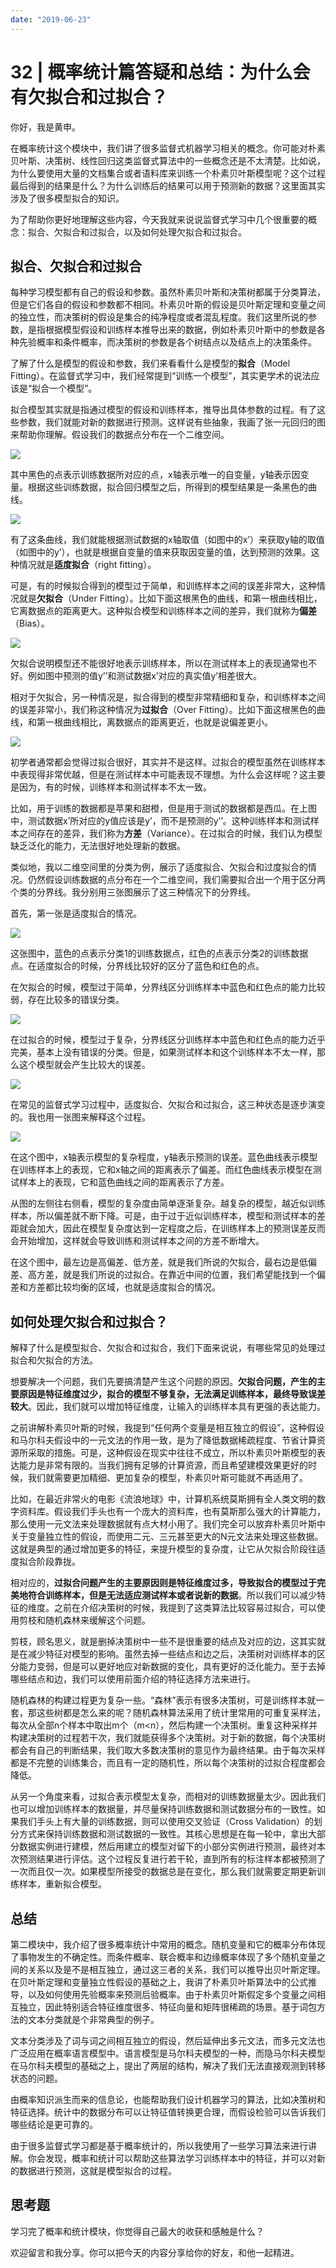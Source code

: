 ```yaml
---
date: "2019-06-23"
---  
```

      
# 32 | 概率统计篇答疑和总结：为什么会有欠拟合和过拟合？
你好，我是黄申。

在概率统计这个模块中，我们讲了很多监督式机器学习相关的概念。你可能对朴素贝叶斯、决策树、线性回归这类监督式算法中的一些概念还是不太清楚。比如说，为什么要使用大量的文档集合或者语料库来训练一个朴素贝叶斯模型呢？这个过程最后得到的结果是什么？为什么训练后的结果可以用于预测新的数据？这里面其实涉及了很多模型拟合的知识。

为了帮助你更好地理解这些内容，今天我就来说说监督式学习中几个很重要的概念：拟合、欠拟合和过拟合，以及如何处理欠拟合和过拟合。

## 拟合、欠拟合和过拟合

每种学习模型都有自己的假设和参数。虽然朴素贝叶斯和决策树都属于分类算法，但是它们各自的假设和参数都不相同。朴素贝叶斯的假设是贝叶斯定理和变量之间的独立性，而决策树的假设是集合的纯净程度或者混乱程度。我们这里所说的参数，是指根据模型假设和训练样本推导出来的数据，例如朴素贝叶斯中的参数是各种先验概率和条件概率，而决策树的参数是各个树结点以及结点上的决策条件。

了解了什么是模型的假设和参数，我们来看看什么是模型的**拟合**（Model Fitting）。在监督式学习中，我们经常提到“训练一个模型”，其实更学术的说法应该是“拟合一个模型”。

<!-- [[[read_end]]] -->

拟合模型其实就是指通过模型的假设和训练样本，推导出具体参数的过程。有了这些参数，我们就能对新的数据进行预测。这样说有些抽象，我画了张一元回归的图来帮助你理解。假设我们的数据点分布在一个二维空间。

![](./httpsstatic001geekbangorgresourceimagee397e3e14adcdd0b0ffee6f75a4077c4d997.png)

其中黑色的点表示训练数据所对应的点，x轴表示唯一的自变量，y轴表示因变量。根据这些训练数据，拟合回归模型之后，所得到的模型结果是一条黑色的曲线。

![](./httpsstatic001geekbangorgresourceimage891889f0c825e42edfe114d7170dc8695618.png)

有了这条曲线，我们就能根据测试数据的x轴取值（如图中的x’）来获取y轴的取值（如图中的y’），也就是根据自变量的值来获取因变量的值，达到预测的效果。这种情况就是**适度拟合**（right fitting）。

可是，有的时候拟合得到的模型过于简单，和训练样本之间的误差非常大，这种情况就是**欠拟合**（Under Fitting）。比如下面这根黑色的曲线，和第一根曲线相比，它离数据点的距离更大。这种拟合模型和训练样本之间的差异，我们就称为**偏差**（Bias）。

![](./httpsstatic001geekbangorgresourceimage71b571b543dad1c6626cda01e57af80137b5.png)

欠拟合说明模型还不能很好地表示训练样本，所以在测试样本上的表现通常也不好。例如图中预测的值y’’和测试数据x’对应的真实值y’相差很大。

相对于欠拟合，另一种情况是，拟合得到的模型非常精细和复杂，和训练样本之间的误差非常小，我们称这种情况为**过拟合**（Over Fitting）。比如下面这根黑色的曲线，和第一根曲线相比，离数据点的距离更近，也就是说偏差更小。

![](./httpsstatic001geekbangorgresourceimagec4a6c4b5efe5ea3878edfe0ebc183d85f5a6.png)

初学者通常都会觉得过拟合很好，其实并不是这样。过拟合的模型虽然在训练样本中表现得非常优越，但是在测试样本中可能表现不理想。为什么会这样呢？这主要是因为，有的时候，训练样本和测试样本不太一致。

比如，用于训练的数据都是苹果和甜橙，但是用于测试的数据都是西瓜。在上图中，测试数据x’所对应的y值应该是y’，而不是预测的y’’。这种训练样本和测试样本之间存在的差异，我们称为**方差**（Variance）。在过拟合的时候，我们认为模型缺乏泛化的能力，无法很好地处理新的数据。

类似地，我以二维空间里的分类为例，展示了适度拟合、欠拟合和过度拟合的情况。仍然假设训练数据的点分布在一个二维空间，我们需要拟合出一个用于区分两个类的分界线。我分别用三张图展示了这三种情况下的分界线。

首先，第一张是适度拟合的情况。

![](./httpsstatic001geekbangorgresourceimage79f379fae3f45a2f3637057aac2ce027ebf3.png)

这张图中，蓝色的点表示分类1的训练数据点，红色的点表示分类2的训练数据点。在适度拟合的时候，分界线比较好的区分了蓝色和红色的点。

在欠拟合的时候，模型过于简单，分界线区分训练样本中蓝色和红色点的能力比较弱，存在比较多的错误分类。

![](./httpsstatic001geekbangorgresourceimagee66ce6d0aec1c5386d0f5c9f5849d3c2766c.png)

在过拟合的时候，模型过于复杂，分界线区分训练样本中蓝色和红色点的能力近乎完美，基本上没有错误的分类。但是，如果测试样本和这个训练样本不太一样，那么这个模型就会产生比较大的误差。

![](./httpsstatic001geekbangorgresourceimaged841d823f53d598cb5f3285546a6b881aa41.png)

在常见的监督式学习过程中，适度拟合、欠拟合和过拟合，这三种状态是逐步演变的。我也用一张图来解释这个过程。

![](./httpsstatic001geekbangorgresourceimagef41bf44c549733d640a4e80eb7c1048ccb1b.png)

在这个图中，x轴表示模型的复杂程度，y轴表示预测的误差。蓝色曲线表示模型在训练样本上的表现，它和x轴之间的距离表示了偏差。而红色曲线表示模型在测试样本上的表现，它和蓝色曲线之间的距离表示了方差。

从图的左侧往右侧看，模型的复杂度由简单逐渐复杂。越复杂的模型，越近似训练样本，所以偏差就不断下降。可是，由于过于近似训练样本，模型和测试样本的差距就会加大，因此在模型复杂度达到一定程度之后，在训练样本上的预测误差反而会开始增加，这样就会导致训练和测试样本之间的方差不断增大。

在这个图中，最左边是高偏差、低方差，就是我们所说的欠拟合，最右边是低偏差、高方差，就是我们所说的过拟合。在靠近中间的位置，我们希望能找到一个偏差和方差都比较均衡的区域，也就是适度拟合的情况。

## 如何处理欠拟合和过拟合？

解释了什么是模型拟合、欠拟合和过拟合，我们下面来说说，有哪些常见的处理过拟合和欠拟合的方法。

想要解决一个问题，我们先要搞清楚产生这个问题的原因。**欠拟合问题，产生的主要原因是特征维度过少，拟合的模型不够复杂，无法满足训练样本，最终导致误差较大**。因此，我们就可以增加特征维度，让输入的训练样本具有更强的表达能力。

之前讲解朴素贝叶斯的时候，我提到“任何两个变量是相互独立的假设”，这种假设和马尔科夫假设中的一元文法的作用一致，是为了降低数据稀疏程度、节省计算资源所采取的措施。可是，这种假设在现实中往往不成立，所以朴素贝叶斯模型的表达能力是非常有限的。当我们拥有足够的计算资源，而且希望建模效果更好的时候，我们就需要更加精细、更加复杂的模型，朴素贝叶斯可能就不再适用了。

比如，在最近非常火的电影《流浪地球》中，计算机系统莫斯拥有全人类文明的数字资料库。假设我们手头也有一个庞大的资料库，也有莫斯那么强大的计算能力，那么使用一元文法来处理数据就有点大材小用了。我们完全可以放弃朴素贝叶斯中关于变量独立性的假设，而使用二元、三元甚至更大的N元文法来处理这些数据。这就是典型的通过增加更多的特征，来提升模型的复杂度，让它从欠拟合阶段往适度拟合阶段靠拢。

相对应的，**过拟合问题产生的主要原因则是特征维度过多，导致拟合的模型过于完美地符合训练样本，但是无法适应测试样本或者说新的数据**。所以我们可以减少特征的维度。之前在介绍决策树的时候，我提到了这类算法比较容易过拟合，可以使用剪枝和随机森林来缓解这个问题。

剪枝，顾名思义，就是删掉决策树中一些不是很重要的结点及对应的边，这其实就是在减少特征对模型的影响。虽然去掉一些结点和边之后，决策树对训练样本的区分能力变弱，但是可以更好地应对新数据的变化，具有更好的泛化能力。至于去掉哪些结点和边，我们可以使用前面介绍的特征选择方法来进行。

随机森林的构建过程更为复杂一些。“森林”表示有很多决策树，可是训练样本就一套，那这些树都是怎么来的呢？随机森林算法采用了统计里常用的可重复采样法，每次从全部n个样本中取出m个（m\<n），然后构建一个决策树。重复这种采样并构建决策树的过程若干次，我们就能获得多个决策树。对于新的数据，每个决策树都会有自己的判断结果，我们取大多数决策树的意见作为最终结果。由于每次采样都是不完整的训练集合，而且有一定的随机性，所以每个决策树的过拟合程度都会降低。

从另一个角度来看，过拟合表示模型太复杂，而相对的训练数据量太少。因此我们也可以增加训练样本的数据量，并尽量保持训练数据和测试数据分布的一致性。如果我们手头上有大量的训练数据，则可以使用交叉验证（Cross Validation）的划分方式来保持训练数据和测试数据的一致性。其核心思想是在每一轮中，拿出大部分数据实例进行建模，然后用建立的模型对留下的小部分实例进行预测，最终对本次预测结果进行评估。这个过程反复进行若干轮，直到所有的标注样本都被预测了一次而且仅一次。如果模型所接受的数据总是在变化，那么我们就需要定期更新训练样本，重新拟合模型。

## 总结

第二模块中，我介绍了很多概率统计中常用的概念。随机变量和它的概率分布体现了事物发生的不确定性。而条件概率、联合概率和边缘概率体现了多个随机变量之间的关系以及是不是相互独立，通过这三者的关系，我们可以推导出贝叶斯定理。在贝叶斯定理和变量独立性假设的基础之上，我讲了朴素贝叶斯算法中的公式推导，以及如何使用先验概率来预测后验概率。由于朴素贝叶斯假定多个变量之间相互独立，因此特别适合特征维度很多、特征向量和矩阵很稀疏的场景。基于词包方法的文本分类就是个非常典型的例子。

文本分类涉及了词与词之间相互独立的假设，然后延伸出多元文法，而多元文法也广泛应用在概率语言模型中。语言模型是马尔科夫模型的一种，而隐马尔科夫模型在马尔科夫模型的基础之上，提出了两层的结构，解决了我们无法直接观测到转移状态的问题。

由概率知识派生而来的信息论，也能帮助我们设计机器学习的算法，比如决策树和特征选择。统计中的数据分布可以让特征值转换更合理，而假设检验可以告诉我们哪些结论是更可靠的。

由于很多监督式学习都是基于概率统计的，所以我使用了一些学习算法来进行讲解。你会发现，概率和统计可以帮助这些算法学习训练样本中的特征，并可以对新的数据进行预测，这就是模型拟合的过程。

## 思考题

学习完了概率和统计模块，你觉得自己最大的收获和感触是什么？

欢迎留言和我分享。你可以把今天的内容分享给你的好友，和他一起精进。
